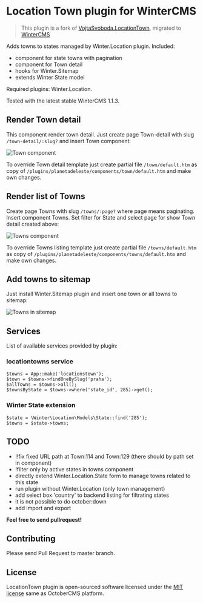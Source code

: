 # Location Town plugin for WinterCMS

> This plugin is a fork of [VojtaSvoboda.LocationTown](https://github.com/vojtasvoboda/oc-locationtowns-plugin), migrated to [WinterCMS](https://wintercms.com)

Adds towns to states managed by Winter.Location plugin. Included:

- component for state towns with pagination
- component for Town detail
- hooks for Winter.Sitemap
- extends Winter State model

Required plugins: Winter.Location.

Tested with the latest stable WinterCMS 1.1.3.

## Render Town detail

This component render town detail. Just create page Town-detail with slug
`/town-detail/:slug?` and insert Town component:

![Town component](assets/images/locationtowns-component-town.png)

To override Town detail template just create partial file `/town/default.htm` as copy
of `/plugins/planetadeleste/components/town/default.htm` and make own changes.

## Render list of Towns

Create page Towns with slug `/towns/:page?` where page means paginating. Insert
component Towns. Set filter for State and select page for show Town detail
created above:

![Towns component](assets/images/locationtowns-component-towns.png)

To override Towns listing template just create partial file `/towns/default.htm` as copy
of `/plugins/planetadeleste/components/towns/default.htm` and make own changes.

## Add towns to sitemap

Just install Winter.Sitemap plugin and insert one town or all towns to sitemap:

![Towns in sitemap](assets/images/locationtowns-sitemap-integration.png)

## Services

List of available services provided by plugin:

### locationtowns service

```
$towns = App::make('locationstown');
$town = $towns->findOneBySlug('praha');
$allTowns = $towns->all();
$townsByState = $towns->where('state_id', 285)->get();
```

### Winter State extension

```
$state = \Winter\Location\Models\State::find('285');
$towns = $state->towns;
```

## TODO

- !!fix fixed URL path at Town:114 and Town:129 (there should by path set in component)
- !filter only by active states in towns component
- directly extend Winter.Location.State form to manage towns related to this state
- run plugin without Winter.Location (only town management)
- add select box 'country' to backend listing for filtrating states
- it is not possible to do october:down
- add import and export

**Feel free to send pullrequest!**

## Contributing

Please send Pull Request to master branch.

## License

LocationTown plugin is open-sourced software licensed under the [MIT license](http://opensource.org/licenses/MIT) same as OctoberCMS platform.
